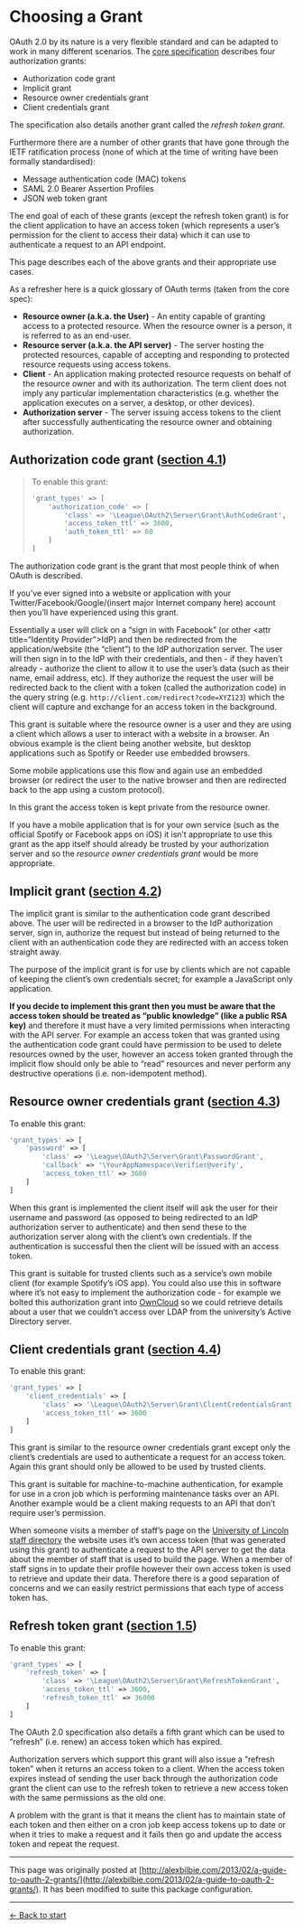 # Choosing a Grant

OAuth 2.0 by its nature is a very flexible standard and can be adapted to work in many different scenarios. The [core specification](http://tools.ietf.org/html/rfc6749) describes four authorization grants:

* Authorization code grant
* Implicit grant
* Resource owner credentials grant
* Client credentials grant

The specification also details another grant called the _refresh token grant_.

Furthermore there are a number of other grants that have gone through the IETF ratification process (none of which at the time of writing have been formally standardised):

* Message authentication code (MAC) tokens
* SAML 2.0 Bearer Assertion Profiles
* JSON web token grant

The end goal of each of these grants (except the refresh token grant) is for the client application to have an access token (which represents a user’s permission for the client to access their data) which it can use to authenticate a request to an API endpoint.

This page describes each of the above grants and their appropriate use cases.

As a refresher here is a quick glossary of OAuth terms (taken from the core spec):

* **Resource owner (a.k.a. the User)** - An entity capable of granting access to a protected resource. When the resource owner is a person, it is referred to as an end-user.
* **Resource server (a.k.a. the API server)** - The server hosting the protected resources, capable of accepting and responding to protected resource requests using access tokens.
* **Client** - An application making protected resource requests on behalf of the resource owner and with its authorization. The term client does not imply any particular implementation characteristics (e.g. whether the application executes on a server, a desktop, or other devices).
* **Authorization server** - The server issuing access tokens to the client after successfully authenticating the resource owner and obtaining authorization.

## Authorization code grant ([section 4.1](http://tools.ietf.org/html/rfc6749#section-4.1))

> To enable this grant:
> ```php
> 'grant_types' => [
>     'authorization_code' => [
>         'class' => '\League\OAuth2\Server\Grant\AuthCodeGrant',
>         'access_token_ttl' => 3600,
>         'auth_token_ttl' => 60
>     ]
> ]
> ```

The authorization code grant is the grant that most people think of when OAuth is described.

If you’ve ever signed into a website or application with your Twitter/Facebook/Google/(insert major Internet company here) account then you’ll have experienced using this grant.

Essentially a user will click on a “sign in with Facebook” (or other <attr title=“Identity Provider”>IdP</attr>) and then be redirected from the application/website (the “client”) to the IdP authorization server. The user will then sign in to the IdP with their credentials, and then - if they haven’t already - authorize the client to allow it to use the user’s data (such as their name, email address, etc). If they authorize the request the user will be redirected back to the client with a token (called the authorization code) in the query string (e.g. `http://client.com/redirect?code=XYZ123`) which the client will capture and exchange for an access token in the background.

This grant is suitable where the resource owner is a user and they are using a client which allows a user to interact with a website in a browser. An obvious example is the client being another website, but desktop applications such as Spotify or Reeder use embedded browsers.

Some mobile applications use this flow and again use an embedded browser (or redirect the user to the native browser and then are redirected back to the app using a custom protocol).

In this grant the access token is kept private from the resource owner.

If you have a mobile application that is for your own service (such as the official Spotify or Facebook apps on iOS) it isn’t appropriate to use this grant as the app itself should already be trusted by your authorization server and so the _resource owner credentials grant_ would be more appropriate.

## Implicit grant ([section 4.2](http://tools.ietf.org/html/rfc6749#section-4.2))

The implicit grant is similar to the authentication code grant described above. The user will be redirected in a browser to the IdP authorization server, sign in, authorize the request but instead of being returned to the client with an authentication code they are redirected with an access token straight away.

The purpose of the implicit grant is for use by clients which are not capable of keeping the client’s own credentials secret; for example a JavaScript only application.

**If you decide to implement this grant then you must be aware that the access token should be treated as “public knowledge” (like a public RSA key)** and therefore it must have a very limited permissions when interacting with the API server. For example an access token that was granted using the authentication code grant could have permission to be used to delete resources owned by the user, however an access token granted through the implicit flow should only be able to “read” resources and never perform any destructive operations (i.e. non-idempotent method).

## Resource owner credentials grant ([section 4.3](http://tools.ietf.org/html/rfc6749#section-4.3))

To enable this grant:
```php
'grant_types' => [
    'password' => [
        'class' => '\League\OAuth2\Server\Grant\PasswordGrant',
        'callback' => '\YourAppNamespace\Verifier@verify',
        'access_token_ttl' => 3600
    ]
]
```

When this grant is implemented the client itself will ask the user for their username and password (as opposed to being redirected to an IdP authorization server to authenticate) and then send these to the authorization server along with the client’s own credentials.  If the authentication is successful then the client will be issued with an access token.

This grant is suitable for trusted clients such as a service’s own mobile client (for example Spotify’s iOS app). You could also use this in software where it’s not easy to implement the authorization code - for example we bolted this authorization grant into [OwnCloud](http://owncloud.org/) so we could retrieve details about a user that we couldn’t access over LDAP from the university’s Active Directory server.

## Client credentials grant  ([section 4.4](http://tools.ietf.org/html/rfc6749#section-4.4))

To enable this grant:
```php
'grant_types' => [
    'client_credentials' => [
        'class' => '\League\OAuth2\Server\Grant\ClientCredentialsGrant',
        'access_token_ttl' => 3600
    ]
]
```

This grant is similar to the resource owner credentials grant except only the client’s credentials are used to authenticate a request for an access token. Again this grant should only be allowed to be used by trusted clients.

This grant is suitable for machine-to-machine authentication, for example for use in a cron job which is performing maintenance tasks over an API. Another example would be a client making requests to an API that don’t require user’s permission.

When someone visits a member of staff’s page on the [University of Lincoln staff directory](http://staff.lincoln.ac.uk/) the website uses it’s own access token (that was generated using this grant) to authenticate a request to the API server to get the data about the member of staff that is used to build the page. When a member of staff signs in to update their profile however their own access token is used to retrieve and update their data. Therefore there is a good separation of concerns and we can easily restrict permissions that each type of access token has.

## Refresh token grant ([section 1.5](http://tools.ietf.org/html/rfc6749#section-1.5))

To enable this grant:
```php
'grant_types' => [
    'refresh_token' => [
        'class' => '\League\OAuth2\Server\Grant\RefreshTokenGrant',
        'access_token_ttl' => 3600,
        'refresh_token_ttl' => 36000
    ]
]
```

The OAuth 2.0 specification also details a fifth grant which can be used to “refresh” (i.e. renew) an access token which has expired.

Authorization servers which support this grant will also issue a “refresh token” when it returns an access token to a client. When the access token expires instead of sending the user back through the authorization code grant the client can use to the refresh token to retrieve a new access token with the same permissions as the old one.

A problem with the grant is that it means the client has to maintain state of each token and then either on a cron job keep access tokens up to date or when it tries to make a request and it fails then go and update the access token and repeat the request.

---

This page was originally posted at [http://alexbilbie.com/2013/02/a-guide-to-oauth-2-grants/](http://alexbilbie.com/2013/02/a-guide-to-oauth-2-grants/). It has been modified to suite this package configuration.

---

[&larr; Back to start](../README.md)
